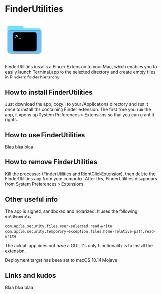 # FinderUtilities

![FinderUtilities logo image](https://github.com/suolapeikko/suolapeikko.github.io/blob/master/images/finderutilities_logo.png)

FinderUtilities installs a Finder Extension to your Mac, which enables you to easily launch Terminal.app to the selected directory and create empty files in Finder's folder hierarchy.

## How to install FinderUtilities
Just download the app, copy i to your /Applications directory and run it once to install the containing Finder extension. The first time you run the app, it opens up System Preferences > Extensions so that you can grant it rights.

## How to use FinderUtilities
Blaa blaa blaa

## How to remove FinderUtilities
Kill the processes (FinderUtilities and RightClickExtension), then delete the FinderUtilities.app from your computer. After this, FinderUtilities disappears from System Preferences > Extensions.

## Other useful info
The app is signed, sandboxed and notarized. It uses the following entitlements:

`com.apple.security.files.user-selected.read-write`
`com.apple.security.temporary-exception.files.home-relative-path.read-write`

The actual .app does not have a GUI, it's only functionality is to install the extension.

Deployment target has been set to macOS 10.14 Mojave

## Links and kudos
Blaa blaa blaa
